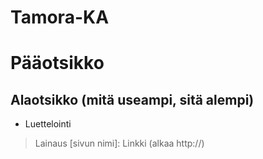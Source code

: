 # Tamora-KA

# Pääotsikko
## Alaotsikko (mitä useampi, sitä alempi)
* Luettelointi
> Lainaus
[sivun nimi]: Linkki (alkaa http://)
